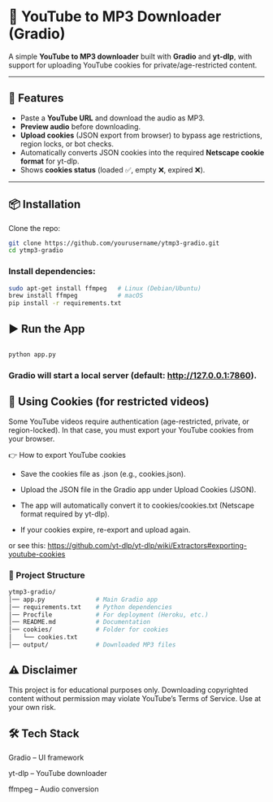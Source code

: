 # 🎵 YouTube to MP3 Downloader (Gradio)

A simple **YouTube to MP3 downloader** built with **Gradio** and **yt-dlp**, with support for uploading YouTube cookies for private/age-restricted content.

---

## 🚀 Features
- Paste a **YouTube URL** and download the audio as MP3.  
- **Preview audio** before downloading.  
- **Upload cookies** (JSON export from browser) to bypass age restrictions, region locks, or bot checks.  
- Automatically converts JSON cookies into the required **Netscape cookie format** for yt-dlp.  
- Shows **cookies status** (loaded ✅, empty ❌, expired ❌).  

---

## 📦 Installation

Clone the repo:
```bash
git clone https://github.com/yourusername/ytmp3-gradio.git
cd ytmp3-gradio
```
### Install dependencies:

``` bash
sudo apt-get install ffmpeg   # Linux (Debian/Ubuntu)
brew install ffmpeg           # macOS
pip install -r requirements.txt

```
## ▶️ Run the App
``` bash

python app.py
```
### Gradio will start a local server (default: http://127.0.0.1:7860).

## 🔑 Using Cookies (for restricted videos)
Some YouTube videos require authentication (age-restricted, private, or region-locked).
In that case, you must export your YouTube cookies from your browser.

👉 How to export YouTube cookies

- Save the cookies file as .json (e.g., cookies.json).

- Upload the JSON file in the Gradio app under Upload Cookies (JSON).

- The app will automatically convert it to cookies/cookies.txt (Netscape format required by yt-dlp).

- If your cookies expire, re-export and upload again.

or see this: https://github.com/yt-dlp/yt-dlp/wiki/Extractors#exporting-youtube-cookies

### 📂 Project Structure
``` bash
ytmp3-gradio/
│── app.py              # Main Gradio app
│── requirements.txt    # Python dependencies
│── Procfile            # For deployment (Heroku, etc.)
│── README.md           # Documentation
│── cookies/            # Folder for cookies
│   └── cookies.txt
│── output/             # Downloaded MP3 files
```

## ⚠️ Disclaimer
This project is for educational purposes only.
Downloading copyrighted content without permission may violate YouTube’s Terms of Service.
Use at your own risk.

## 🛠️ Tech Stack
Gradio – UI framework

yt-dlp – YouTube downloader

ffmpeg – Audio conversion
